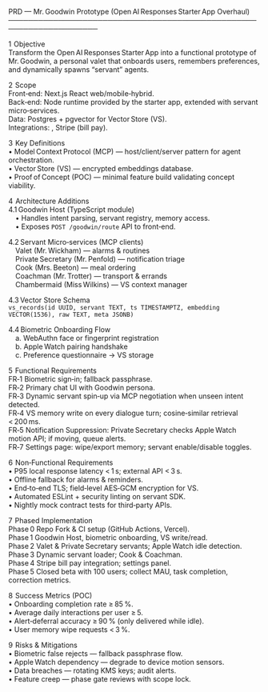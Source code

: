 PRD — Mr. Goodwin Prototype (Open AI Responses Starter App Overhaul)
────────────────────────────────────────────────────────────────────

1  Objective  
Transform the Open AI Responses Starter App into a functional prototype of Mr. Goodwin, a personal valet that onboards users, remembers preferences, and dynamically spawns “servant” agents.

2  Scope  
Front‑end: Next.js React web/mobile‑hybrid.  
Back‑end: Node runtime provided by the starter app, extended with servant micro‑services.  
Data: Postgres + pgvector for Vector Store (VS).  
Integrations: , Stripe (bill pay).

3  Key Definitions  
• Model Context Protocol (MCP) — host/client/server pattern for agent orchestration.  
• Vector Store (VS) — encrypted embeddings database.  
• Proof of Concept (POC) — minimal feature build validating concept viability.

4  Architecture Additions  
4.1 Goodwin Host (TypeScript module)  
 • Handles intent parsing, servant registry, memory access.  
 • Exposes `POST /goodwin/route` API to front‑end.  

4.2 Servant Micro‑services (MCP clients)  
 Valet (Mr. Wickham) — alarms & routines  
 Private Secretary (Mr. Penfold) — notification triage  
 Cook (Mrs. Beeton) — meal ordering  
 Coachman (Mr. Trotter) — transport & errands  
 Chambermaid (Miss Wilkins) — VS context manager  

4.3 Vector Store Schema  
`vs_records(id UUID, servant TEXT, ts TIMESTAMPTZ, embedding VECTOR(1536), raw TEXT, meta JSONB)`  

4.4 Biometric Onboarding Flow  
 a. WebAuthn face or fingerprint registration  
 b. Apple Watch pairing handshake  
 c. Preference questionnaire -> VS storage  

5  Functional Requirements  
FR‑1 Biometric sign‑in; fallback passphrase.  
FR‑2 Primary chat UI with Goodwin persona.  
FR‑3 Dynamic servant spin‑up via MCP negotiation when unseen intent detected.  
FR‑4 VS memory write on every dialogue turn; cosine‑similar retrieval < 200 ms.  
FR‑5 Notification Suppression: Private Secretary checks Apple Watch motion API; if moving, queue alerts.  
FR‑7 Settings page: wipe/export memory; servant enable/disable toggles.  

6  Non‑Functional Requirements  
• P95 local response latency < 1 s; external API < 3 s.  
• Offline fallback for alarms & reminders.  
• End‑to‑end TLS; field‑level AES‑GCM encryption for VS.  
• Automated ESLint + security linting on servant SDK.  
• Nightly mock contract tests for third‑party APIs.  

7  Phased Implementation  
Phase 0 Repo Fork & CI setup (GitHub Actions, Vercel).  
Phase 1 Goodwin Host, biometric onboarding, VS write/read.  
Phase 2 Valet & Private Secretary servants; Apple Watch idle detection.  
Phase 3 Dynamic servant loader; Cook & Coachman.  
Phase 4 Stripe bill pay integration; settings panel.  
Phase 5 Closed beta with 100 users; collect MAU, task completion, correction metrics.  

8  Success Metrics (POC)  
• Onboarding completion rate ≥ 85 %.  
• Average daily interactions per user ≥ 5.  
• Alert‑deferral accuracy ≥ 90 % (only delivered while idle).  
• User memory wipe requests < 3 %.  

9  Risks & Mitigations  
• Biometric false rejects — fallback passphrase flow.  
• Apple Watch dependency — degrade to device motion sensors.  
• Data breaches — rotating KMS keys; audit alerts.  
• Feature creep — phase gate reviews with scope lock.  
